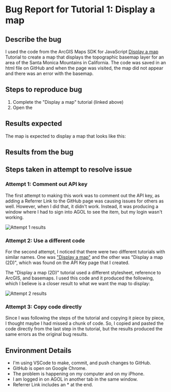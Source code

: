 # Bug Report for Tutorial 1: Display a map

## Describe the bug

I used the code from the ArcGIS Maps SDK for JavaScript [Display a map](https://developers.arcgis.com/javascript/latest/tutorials/display-a-map/) Tutorial to create a map that displays the topographic basemap layer for an area of the Santa Monica Mountains in California. The code was saved in an html file on GitHub and when the page was visited, the map did not appear and there was an error with the basemap.

## Steps to reproduce bug

1. Complete the "Display a map" tutorial (linked above)
2. Open the 

## Results expected

The map is expected to display a map that looks like this:


## Results from the bug


## Steps taken in attempt to resolve issue

### Attempt 1: Comment out API key

The first attempt to making this work was to comment out the API key, as adding a Referrer Link to the GitHub page was causing issues for others as well. However, when I did that, it didn't work. Instead, it was producing a window where I had to sign into AGOL to see the item, but my login wasn't working.

![Attempt 1 results](/testonedisplayamap.png)

### Attempt 2: Use a different code

For the second attempt, I noticed that there were two different tutorials with similar names. One was ["Display a map"](https://developers.arcgis.com/javascript/latest/tutorials/display-a-map/) and the other was "Display a map (2D)", which was found on the API Key page that I created.

The "Display a map (2D)" tutorial used a different stylesheet, reference to ArcGIS, and basemaps. I used this code and it produced the following, which I believe is a closer result to what we want the map to display:

![Attempt 2 results](/testtwodisplayamap.png)

### Attempt 3: Copy code directly

Since I was following the steps of the tutorial and copying it piece by piece, I thought maybe I had missed a chunk of code. So, I copied and pasted the code directly from the last step in the tutorial, but the results produced the same errors as the original bug results.

## Environment Details

- I'm using VSCode to make, commit, and push changes to GitHub.
- GitHub is open on Google Chrome.
- The problem is happening on my computer and on my iPhone.
- I am logged in on AGOL in another tab in the same window.
- Referrer Link includes an * at the end.
